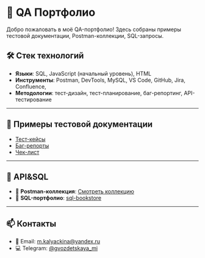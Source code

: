 # 💼 QA Портфолио

Добро пожаловать в моё QA-портфолио! Здесь собраны примеры тестовой документации, Postman-коллекции, SQL-запросы.

## 🛠 Стек технологий

- **Языки**: SQL, JavaScript (начальный уровень), HTML
- **Инструменты**: Postman, DevTools, MySQL, VS Code, GitHub, Jira, Confluence, 
- **Методологии**: тест-дизайн, тест-планирование, баг-репортинг, API-тестирование

---

## 🧾 Примеры тестовой документации

- [Тест-кейсы](https://docs.google.com/spreadsheets/d/1CQ3No1rK1AlpXGvkM-nHjU5OdEq-06A8jZUsockDcJs/edit?usp=sharing)
- [Баг-репорты](https://docs.google.com/spreadsheets/d/1RlOSaCMWXYnr4Suhj8Gqg-sDArDMjRGzBfhPq6sm_EQ/edit?usp=sharing)
- [Чек-лист](https://docs.google.com/spreadsheets/d/17JLViIXNLENPTae0V0AhDKTwr2PF8BoHz3nTDa3gOxw/edit?usp=sharing)

---

## 🔗 API&SQL

- 📁 **Postman-коллекция**: [Смотреть коллекцию](https://cloudy-sunset-892463.postman.co/workspace/My-Workspace~989518e9-1052-4dea-851a-9bc2a2dc22cb/collection/43339964-fdd4e765-454b-4714-9984-f9af7e606bd5?action=share&creator=43339964&active-environment=43339964-fb6fe106-d732-42f1-a87b-7a0073ff2552)
- 📁 **SQL-портфолио**: [sql-bookstore](https://github.com/MariyaGvozdetskaya/sql-bookstore)

---

## 📫 Контакты

- 📧 Email: m.kalyackina@yandex.ru
- 💻 Telegram: [@gvozdetskaya_mi](https://t.me/gvozdetskaya_mi)

